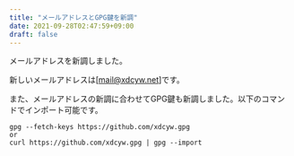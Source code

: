 ```yaml
---
title: "メールアドレスとGPG鍵を新調"
date: 2021-09-28T02:47:59+09:00
draft: false
---
```


メールアドレスを新調しました。

新しいメールアドレスは[mail@xdcyw.net]です。

また、メールアドレスの新調に合わせてGPG鍵も新調しました。以下のコマンドでインポート可能です。

```git
gpg --fetch-keys https://github.com/xdcyw.gpg
or
curl https://github.com/xdcyw.gpg | gpg --import
```
